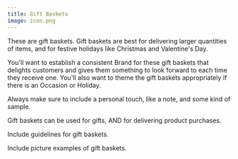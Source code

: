 ```yaml
---
title: Gift Baskets
image: icon.png
---
```


These are gift baskets. Gift baskets are best for delivering 
larger quantities of items, and for festive holidays like Christmas and Valentine's Day.

You'll want to establish a consistent <resource-chip path="resources/branding">Brand</resource-chip> for these gift baskets that delights customers and gives them something to look forward to each time they receive one. You'll also want to theme the gift baskets appropriately if there is an <resource-chip path="resources/events-calendar">Occasion</resource-chip> or <resource-chip path="resources/holidays">Holiday</resource-chip>.

Always make sure to include a personal touch, like a note, and some kind of sample.

Gift baskets can be used for gifts, AND for delivering product purchases.

<todo>Include guidelines for gift baskets.</todo>

<todo>Include picture examples of gift baskets.</todo>